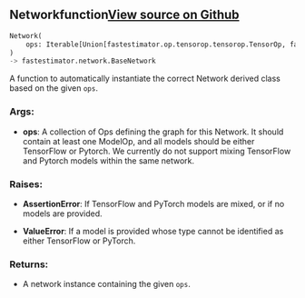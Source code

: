 ## Network<span class="tag">function</span><a class="sourcelink" href=https://github.com/fastestimator/fastestimator/blob/r1.1/fastestimator/network.py/#L235-L274>View source on Github</a>
```python
Network(
	ops: Iterable[Union[fastestimator.op.tensorop.tensorop.TensorOp, fastestimator.schedule.schedule.Scheduler[fastestimator.op.tensorop.tensorop.TensorOp]]]
)
-> fastestimator.network.BaseNetwork
```
A function to automatically instantiate the correct Network derived class based on the given `ops`.


<h3>Args:</h3>


* **ops**: A collection of Ops defining the graph for this Network. It should contain at least one ModelOp, and all models should be either TensorFlow or Pytorch. We currently do not support mixing TensorFlow and Pytorch models within the same network. 

<h3>Raises:</h3>


* **AssertionError**: If TensorFlow and PyTorch models are mixed, or if no models are provided.

* **ValueError**: If a model is provided whose type cannot be identified as either TensorFlow or PyTorch.

<h3>Returns:</h3>

<ul class="return-block"><li>    A network instance containing the given <code>ops</code>.

</li></ul>

